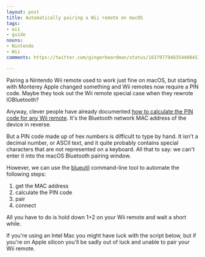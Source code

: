 ```yaml
---
layout: post
title: Automatically pairing a Wii remote on macOS
tags:
- wii
- guide
nouns:
- Nintendo
- Wii
comments: https://twitter.com/gingerbeardman/status/1637977948354408451

---
```


Pairing a Nintendo Wii remote used to work just fine on macOS, but starting with Monterey Apple changed something and Wii remotes now require a PIN code. Maybe they took out the Wii remote special case when they rewrote IOBluetooth?

Anyway, clever people have already documented [how to calculate the PIN code for any Wii remote](https://wiibrew.org/wiki/Wiimote#Bluetooth_Pairing). It's the Bluetooth network MAC address of the device in reverse.

But a PIN code made up of hex numbers is difficult to type by hand. It isn't a decimal number, or ASCII text, and it quite probably contains special characters that are not represented on a keyboard. All that to say: we can't enter it into the macOS Bluetooth pairing window.

However, we can use the [blueutil](https://github.com/toy/blueutil) command-line tool to automate the following steps:

1. get the MAC address
2. calculate the PIN code
3. pair
4. connect

All you have to do is hold down 1+2 on your Wii remote and wait a short while.

If you're using an Intel Mac you might have luck with the script below, but if you're on Apple silicon you'll be sadly out of luck and unable to pair your Wii remote.

<script src="https://gist.github.com/gingerbeardman/05030c73714b3aa3202aeee7f21c3b1e.js"></script>